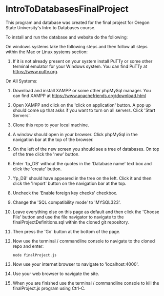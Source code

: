 # IntroToDatabasesFinalProject
This program and database was created for the final project for
Oregon State University's Intro to Databases course.

To install and run the database and website do the following:

On windows systems take the following steps and then follow
all steps within the Mac or Linux systems section:

1) If it is not already present on your system install PuTTy
   or some other terminal emulator for your Windows system. You
   can find PuTTy at https://www.putty.org.

On All Systems:

1) Download and install XAMPP or some other phpMySql manager.
   You can find XAMPP at https://www.apachefriends.org/download.html

2) Open XAMPP and click on the 'click on application' button.
   A pop up should come up that asks if you want to turn on all
   servers. Click 'Start Servers'.

3) Clone this repo to your local machine.

4) A window should open in your browser. Click phpMySql in the
   navigation bar at the top of the browser.

5) On the left of the new screen you should see a tree of databases.
   On top of the tree click the 'new' button.

6) Enter 'fp_DB' without the quotes in the 'Database name' text box
   and click the 'create' button.

7) 'fp_DB' should have appeared in the tree on the left. Click it and
   then click the 'Import' button on the navigation bar at the top.

8) Uncheck the 'Enable foreign key checks' checkbox.

9) Change the 'SQL compatibility mode' to 'MYSQL323'.

10) Leave everything else on this page as default and then click the
    'Choose File' button and use the file navigator to navigate to the
    finalProjectDefinitions.sql within the cloned git repository.

11) Then press the 'Go' button at the bottom of the page.

12) Now use the terminal / commandline console to navigate to the
    cloned repo and enter:

        node finalProject.js

13) Now use your internet browser to navigate to 'localhost:4000'.

14) Use your web browser to navigate the site.

15) When you are finished use the terminal / commandline console
    to kill the finalProject.js program using Ctrl-C.
